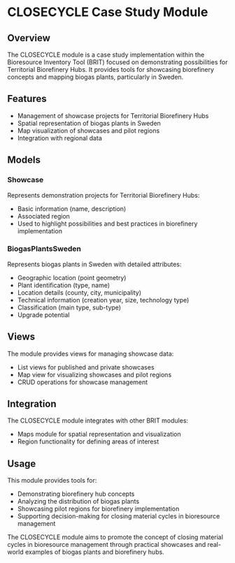 # CLOSECYCLE Case Study Module

## Overview
The CLOSECYCLE module is a case study implementation within the Bioresource Inventory Tool (BRIT) focused on demonstrating possibilities for Territorial Biorefinery Hubs. It provides tools for showcasing biorefinery concepts and mapping biogas plants, particularly in Sweden.

## Features
- Management of showcase projects for Territorial Biorefinery Hubs
- Spatial representation of biogas plants in Sweden
- Map visualization of showcases and pilot regions
- Integration with regional data

## Models

### Showcase
Represents demonstration projects for Territorial Biorefinery Hubs:
- Basic information (name, description)
- Associated region
- Used to highlight possibilities and best practices in biorefinery implementation

### BiogasPlantsSweden
Represents biogas plants in Sweden with detailed attributes:
- Geographic location (point geometry)
- Plant identification (type, name)
- Location details (county, city, municipality)
- Technical information (creation year, size, technology type)
- Classification (main type, sub-type)
- Upgrade potential

## Views
The module provides views for managing showcase data:
- List views for published and private showcases
- Map view for visualizing showcases and pilot regions
- CRUD operations for showcase management

## Integration
The CLOSECYCLE module integrates with other BRIT modules:
- Maps module for spatial representation and visualization
- Region functionality for defining areas of interest

## Usage
This module provides tools for:
- Demonstrating biorefinery hub concepts
- Analyzing the distribution of biogas plants
- Showcasing pilot regions for biorefinery implementation
- Supporting decision-making for closing material cycles in bioresource management

The CLOSECYCLE module aims to promote the concept of closing material cycles in bioresource management through practical showcases and real-world examples of biogas plants and biorefinery hubs.